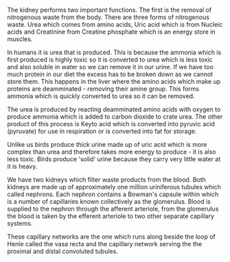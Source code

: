 The kidney performs two important functions. The first is the removal of nitrogenous waste from the body. There are three forms of nitrogenous waste. Urea which comes from amino acids, Uric acid which is from Nucleic acids and Creatinine from Creatine phosphate which is an energy store in muscles.

In humans it is urea that is produced. This is because the ammonia which is first produced is highly toxic so it is converted to urea which is less toxic and also soluble in water so we can remove it in our urine. If we have too much protein in our diet the excess has to be broken down as we cannot store them. This happens in the liver where the amino acids which make up proteins are deamminated - removing their amine group. This forms ammonia which is quickly converted to urea so it can be removed.

The urea is produced by reacting deamminated amino acids with oxygen to produce ammonia which is added to carbon dioxide to crate urea. The other product of this process is Keyto acid which is converted into pyruvic acid (pyruvate) for use in respiration or is converted into fat for storage.

Unlike us birds produce thick urine made up of uric acid which is more complex than urea and therefore takes more energy to produce - it is also less toxic. Birds produce 'solid' urine because they carry very little water at it is heavy.

We have two kidneys which filter waste products from the blood. Both kidneys are made up of approximately one million uriniferous tubules which called nephrons. Each nephron contains a Bowman's capsule within which is a number of capillaries known collectively as the glomerulus. Blood is supplied to the nephron through the afferent arteriole, from the glomerulus the blood is taken by the efferent arteriole to two other separate capillary systems.

These capillary networks are the one which runs along beside the loop of Henle called the vasa recta and the capillary network serving the the proximal and distal convoluted tubules.
